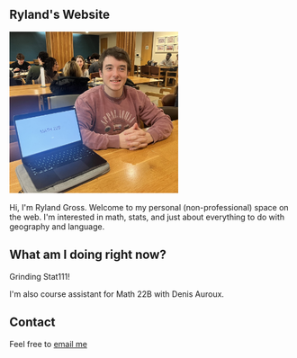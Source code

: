 ## Ryland's Website

<img src="profileimage.jpeg" alt="Profile Image" width="300"/>

Hi, I'm Ryland Gross. Welcome to my personal (non-professional) space on the web. I'm interested in math, stats, and just about everything to do with geography and language. 

## What am I doing right now?

Grinding Stat111!

I'm also course assistant for Math 22B with Denis Auroux.

## Contact

Feel free to [email me](mailto:rylandgross@college.harvard.edu)

